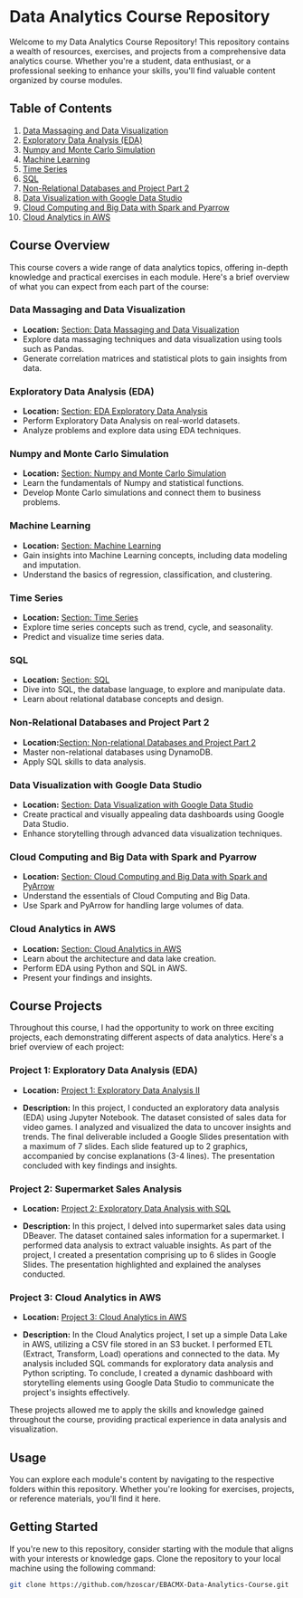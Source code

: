 # Data Analytics Course Repository

Welcome to my Data Analytics Course Repository! This repository contains a wealth of resources, exercises, and projects from a comprehensive data analytics course. Whether you're a student, data enthusiast, or a professional seeking to enhance your skills, you'll find valuable content organized by course modules.

## Table of Contents

1. [Data Massaging and Data Visualization](#data-massaging-and-data-visualization)
2. [Exploratory Data Analysis (EDA)](#exploratory-data-analysis-eda)
3. [Numpy and Monte Carlo Simulation](#numpy-and-monte-carlo-simulation)
4. [Machine Learning](#machine-learning)
5. [Time Series](#time-series)
6. [SQL](#sql)
7. [Non-Relational Databases and Project Part 2](#non-relational-databases-and-project-part-2)
8. [Data Visualization with Google Data Studio](#data-visualization-with-google-data-studio)
9. [Cloud Computing and Big Data with Spark and Pyarrow](#cloud-computing-and-big-data-with-spark-and-pyarrow)
10. [Cloud Analytics in AWS](#cloud-analytics-in-aws)

## Course Overview

This course covers a wide range of data analytics topics, offering in-depth knowledge and practical exercises in each module. Here's a brief overview of what you can expect from each part of the course:

### Data Massaging and Data Visualization

- **Location:** [Section: Data Massaging and Data Visualization](./Part%203%20-%20Data%20massaging%20and%20data%20visualization)
- Explore data massaging techniques and data visualization using tools such as Pandas.
- Generate correlation matrices and statistical plots to gain insights from data.

### Exploratory Data Analysis (EDA)

- **Location:** [Section: EDA Exploratory Data Analysis](./Part%204%20–%20EDA%20Exploratory%20Data%20Analysis)
- Perform Exploratory Data Analysis on real-world datasets.
- Analyze problems and explore data using EDA techniques.

### Numpy and Monte Carlo Simulation

- **Location:** [Section: Numpy and Monte Carlo Simulation](./Part%206%20-%20Numpy%20and%20Monte%20Carlo%20simulation)
- Learn the fundamentals of Numpy and statistical functions.
- Develop Monte Carlo simulations and connect them to business problems.

### Machine Learning

- **Location:** [Section: Machine Learning](./Part%207%20-%20Machine%20Learning)
- Gain insights into Machine Learning concepts, including data modeling and imputation.
- Understand the basics of regression, classification, and clustering.

### Time Series

- **Location:** [Section: Time Series](./Part%208%20-%20Time%20series)
- Explore time series concepts such as trend, cycle, and seasonality.
- Predict and visualize time series data.

### SQL

- **Location:** [Section: SQL](./Part%209%20-%20SQL)
- Dive into SQL, the database language, to explore and manipulate data.
- Learn about relational database concepts and design.

### Non-Relational Databases and Project Part 2

- **Location:**[Section: Non-relational Databases and Project Part 2](./Part%2010%20-%20Non-relational%20databases%20and%20project%20part%202)
- Master non-relational databases using DynamoDB.
- Apply SQL skills to data analysis.

### Data Visualization with Google Data Studio

- **Location:** [Section: Data Visualization with Google Data Studio](./Part%2011%20-%20Data%20visualization%20by%20using%20Google%20Data%20Studio)
- Create practical and visually appealing data dashboards using Google Data Studio.
- Enhance storytelling through advanced data visualization techniques.

### Cloud Computing and Big Data with Spark and Pyarrow

- **Location:** [Section: Cloud Computing and Big Data with Spark and PyArrow](./Part%2012%20-%20Cloud%20Computing%20and%20Big%20Data%20by%20using%20spark%20and%20pyarrow)
- Understand the essentials of Cloud Computing and Big Data.
- Use Spark and PyArrow for handling large volumes of data.

### Cloud Analytics in AWS

- **Location:** [Section: Cloud Analytics in AWS](./Part%2013%20-%20Cloud%20Analytics%20in%20AWS)
- Learn about the architecture and data lake creation.
- Perform EDA using Python and SQL in AWS.
- Present your findings and insights.

## Course Projects

Throughout this course, I had the opportunity to work on three exciting projects, each demonstrating different aspects of data analytics. Here's a brief overview of each project:

### Project 1: Exploratory Data Analysis (EDA)

- **Location:** [Project 1: Exploratory Data Analysis II](./Part%204%20%E2%80%93%20EDA%20Exploratory%20Data%20Analysis/module%2020%20-%20Exploratory%20Data%20Analysis%20II)

- **Description:** In this project, I conducted an exploratory data analysis (EDA) using Jupyter Notebook. The dataset consisted of sales data for video games. I analyzed and visualized the data to uncover insights and trends. The final deliverable included a Google Slides presentation with a maximum of 7 slides. Each slide featured up to 2 graphics, accompanied by concise explanations (3-4 lines). The presentation concluded with key findings and insights.

### Project 2: Supermarket Sales Analysis

- **Location:** [Project 2: Exploratory Data Analysis with SQL](./Part%2010%20-%20Non-relational%20databases%20and%20project%20part%202/module%2040%20-%20Exploratory%20data%20analysis%20with%20SQL)

- **Description:** In this project, I delved into supermarket sales data using DBeaver. The dataset contained sales information for a supermarket. I performed data analysis to extract valuable insights. As part of the project, I created a presentation comprising up to 6 slides in Google Slides. The presentation highlighted and explained the analyses conducted.

### Project 3: Cloud Analytics in AWS

- **Location:** [Project 3: Cloud Analytics in AWS](./Part%2013%20-%20Cloud%20Analytics%20in%20AWS)

- **Description:** In the Cloud Analytics project, I set up a simple Data Lake in AWS, utilizing a CSV file stored in an S3 bucket. I performed ETL (Extract, Transform, Load) operations and connected to the data. My analysis included SQL commands for exploratory data analysis and Python scripting. To conclude, I created a dynamic dashboard with storytelling elements using Google Data Studio to communicate the project's insights effectively.

These projects allowed me to apply the skills and knowledge gained throughout the course, providing practical experience in data analysis and visualization.

## Usage

You can explore each module's content by navigating to the respective folders within this repository. Whether you're looking for exercises, projects, or reference materials, you'll find it here.

## Getting Started

If you're new to this repository, consider starting with the module that aligns with your interests or knowledge gaps. Clone the repository to your local machine using the following command:

```bash
git clone https://github.com/hzoscar/EBACMX-Data-Analytics-Course.git

